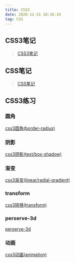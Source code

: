 ```yaml
---
title: CSS3
date: 2020-12-31 10:16:19
tag: CSS
---
```


## CSS3笔记
>[CSS3笔记](/css3/note "CSS3笔记")

## CSS笔记
>[CSS笔记](/css3/cssTest "CSS笔记")

## CSS3练习

### 圆角
[css3圆角(border-radius)](/css3/practice/first "border-radius")
### 阴影
[css3阴影(text/box-shadow)](/css3/practice/second "text/box-shadow")
### 渐变
[css3渐变(linear/radial-gradient)](/css3/practice/third "linear/radial-gradient")
### transform
[css3转换(transform)](/css3/practice/four "transform")
### perserve-3d
[perserve-3d](/css3/practice/five "perserve-3d")
### 动画
[css3动画(animation)](/css3/practice/six "animation")
